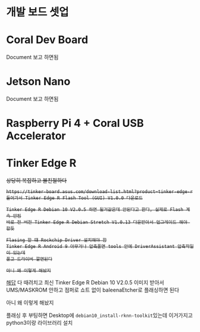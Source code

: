 # 개발 보드 셋업
# Coral Dev Board

Document 보고 하면됨


# Jetson Nano

Document 보고 하면됨

# Raspberry Pi 4 + Coral USB Accelerator

# Tinker Edge R
<del>
    상당히 복잡하고 불친절하다

    https://tinker-board.asus.com/download-list.html?product=tinker-edge-r
    들어가서 Tinker Edge R Flash Tool (GUI) V1.0.0 다운로드

    Tinker Edge R Debian 10 V2.0.5 하면 될거같은데 안된다고 한다, 실제로 Flash 계속 안됨
    바로 전 버전 Tinker Edge R Debian Stretch V1.0.13 다운받아서 업그레이드 해야 할듯

    Flasing 할 떄 Rockchip Driver 설치해야 함
    Tinker Edge R Android 9 아무거나 압축풀면 tools 안에 DriverAssistant 압축파일이 있는데
    풀고 드라이버 깔면된다

    아니 왜 이렇게 해놨지
</del>

[해답](https://tinker-board.asus.com/forum/index.php?/topic/15007-loading-firmware-failed-tinker-edge-r-debian-stretch-v1013/)
다 때려치고 최신 Tinker Edge R Debian 10 V2.0.5 이미지 받아서 UMS/MASKROM 안하고 점퍼로 쇼트 없이
baleenaEtcher로 플래싱하면 된다

아니 왜 이렇게 해놨지

플래싱 후 부팅하면 Desktop에 `debian10_install-rknn-toolkit`있는데 이거가지고 python3이랑 라이브러리 설치
